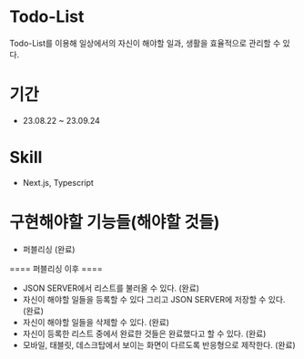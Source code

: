 # Todo-List
Todo-List를 이용해 일상에서의 자신이 해야할 일과, 생활을 효율적으로 관리할 수 있다.

# 기간
- 23.08.22 ~ 23.09.24

# Skill
- Next.js, Typescript

# 구현해야할 기능들(해야할 것들)
- 퍼블리싱 (완료)

==== 퍼블리싱 이후 ====
- JSON SERVER에서 리스트를 불러올 수 있다. (완료)
- 자신이 해야할 일들을 등록할 수 있다 그리고 JSON SERVER에 저장할 수 있다. (완료)
- 자신이 해야할 일들을 삭제할 수 있다. (완료)
- 자신이 등록한 리스트 중에서 완료한 것들은 완료했다고 할 수 있다. (완료)
- 모바일, 태블릿, 데스크탑에서 보이는 화면이 다르도록 반응형으로 제작한다. (완료)
